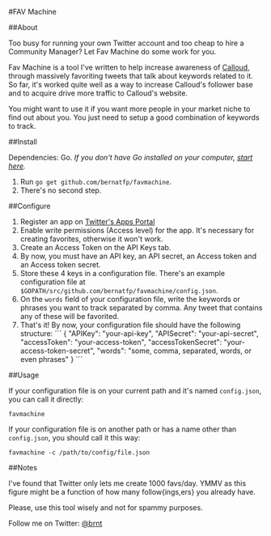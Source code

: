 #FAV Machine

##About

Too busy for running your own Twitter account and too cheap to hire a Community Manager? Let Fav Machine do some work for you.

Fav Machine is a tool I've written to help increase awareness of [Calloud](https://calloud.com), through massively favoriting tweets that talk about keywords related to it. So far, it's worked quite well as a way to increase Calloud's follower base and to acquire drive more traffic to Calloud's website.

You might want to use it if you want more people in your market niche to find out about you. You just need to setup a good combination of keywords to track.

##Install

Dependencies: Go. *If you don't have Go installed on your computer, [start here](http://golang.org/doc/install).*

1. Run `go get github.com/bernatfp/favmachine`.
2. There's no second step.

##Configure

1. Register an app on [Twitter's Apps Portal](https://apps.twitter.com)
2. Enable write permissions (Access level) for the app. It's necessary for creating favorites, otherwise it won't work.
3. Create an Access Token on the API Keys tab.
4. By now, you must have an API key, an API secret, an Access token and an Access token secret.
5. Store these 4 keys in a configuration file. There's an example configuration file at `$GOPATH/src/github.com/bernatfp/favmachine/config.json`.
6. On the `words` field of your configuration file, write the keywords or phrases you want to track separated by comma. Any tweet that contains any of these will be favorited.
7. That's it! By now, your configuration file should have the following structure:
´´´
{
	"APIKey": "your-api-key",
	"APISecret": "your-api-secret",
	"accessToken": "your-access-token",
	"accessTokenSecret": "your-access-token-secret",
	"words": "some, comma, separated, words, or even phrases"
}
´´´

##Usage

If your configuration file is on your current path and it's named `config.json`, you can call it directly:
```
favmachine
```

If your configuration file is on another path or has a name other than `config.json`, you should call it this way:
```
favmachine -c /path/to/config/file.json
```

##Notes

I've found that Twitter only lets me create 1000 favs/day. YMMV as this figure might be a function of how many follow{ings,ers} you already have.

Please, use this tool wisely and not for spammy purposes.

Follow me on Twitter: [@brnt](https://twitter.com/brnt)